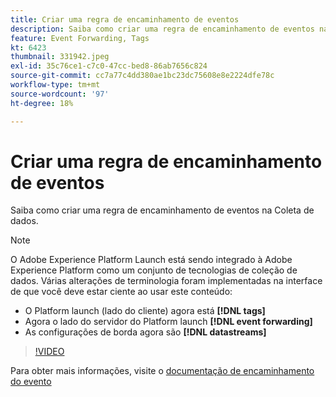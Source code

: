 ```yaml
---
title: Criar uma regra de encaminhamento de eventos
description: Saiba como criar uma regra de encaminhamento de eventos na Coleta de dados.
feature: Event Forwarding, Tags
kt: 6423
thumbnail: 331942.jpeg
exl-id: 35c76ce1-c7c0-47cc-bed8-86ab7656c824
source-git-commit: cc7a77c4dd380ae1bc23dc75608e8e2224dfe78c
workflow-type: tm+mt
source-wordcount: '97'
ht-degree: 18%

---
```


# Criar uma regra de encaminhamento de eventos

Saiba como criar uma regra de encaminhamento de eventos na Coleta de dados.

>[!NOTE]
>
>O Adobe Experience Platform Launch está sendo integrado à Adobe Experience Platform como um conjunto de tecnologias de coleção de dados. Várias alterações de terminologia foram implementadas na interface de que você deve estar ciente ao usar este conteúdo:
>
> * O Platform launch (lado do cliente) agora está **[!DNL tags]**
> * Agora o lado do servidor do Platform launch **[!DNL event forwarding]**
> * As configurações de borda agora são **[!DNL datastreams]**


>[!VIDEO](https://video.tv.adobe.com/v/331942?quality=12&learn=on)

Para obter mais informações, visite o [documentação de encaminhamento do evento](https://experienceleague.adobe.com/docs/experience-platform/tags/event-forwarding/overview.html)